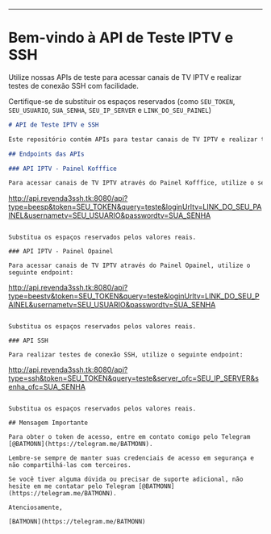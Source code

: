 ---

# Bem-vindo à API de Teste IPTV e SSH

Utilize nossas APIs de teste para acessar canais de TV IPTV e realizar testes de conexão SSH com facilidade.


Certifique-se de substituir os espaços reservados (como `SEU_TOKEN`, `SEU_USUARIO`, `SUA_SENHA`, `SEU_IP_SERVER` e `LINK_DO_SEU_PAINEL`) 


```markdown
# API de Teste IPTV e SSH

Este repositório contém APIs para testar canais de TV IPTV e realizar testes de conexão SSH. 

## Endpoints das APIs

### API IPTV - Painel Kofffice

Para acessar canais de TV IPTV através do Painel Kofffice, utilize o seguinte endpoint:

```
http://api.revenda3ssh.tk:8080/api?type=beesp&token=SEU_TOKEN&query=teste&loginUrltv=LINK_DO_SEU_PAINEL&usernametv=SEU_USUARIO&passwordtv=SUA_SENHA
```

Substitua os espaços reservados pelos valores reais.

### API IPTV - Painel Opainel

Para acessar canais de TV IPTV através do Painel Opainel, utilize o seguinte endpoint:

```
http://api.revenda3ssh.tk:8080/api?type=beestv&token=SEU_TOKEN&query=teste&loginUrltv=LINK_DO_SEU_PAINEL&usernametv=SEU_USUARIO&passwordtv=SUA_SENHA
```

Substitua os espaços reservados pelos valores reais.

### API SSH

Para realizar testes de conexão SSH, utilize o seguinte endpoint:

```
http://api.revenda3ssh.tk:8080/api?type=ssh&token=SEU_TOKEN&query=teste&server_ofc=SEU_IP_SERVER&senha_ofc=SUA_SENHA
```

Substitua os espaços reservados pelos valores reais.

## Mensagem Importante

Para obter o token de acesso, entre em contato comigo pelo Telegram [@BATMONN](https://telegram.me/BATMONN).

Lembre-se sempre de manter suas credenciais de acesso em segurança e não compartilhá-las com terceiros.

Se você tiver alguma dúvida ou precisar de suporte adicional, não hesite em me contatar pelo Telegram [@BATMONN](https://telegram.me/BATMONN).

Atenciosamente,

[BATMONN](https://telegram.me/BATMONN)
```
